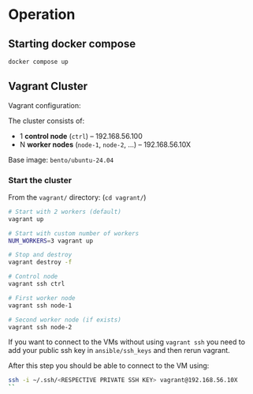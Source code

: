 # Operation

## Starting docker compose

```bash
docker compose up
```

## Vagrant Cluster

Vagrant configuration:

The cluster consists of:

- 1 **control node** (`ctrl`) – 192.168.56.100
- N **worker nodes** (`node-1`, `node-2`, ...) – 192.168.56.10X

Base image: `bento/ubuntu-24.04`

### Start the cluster

From the `vagrant/` directory: (`cd vagrant/`)

```bash
# Start with 2 workers (default)
vagrant up

# Start with custom number of workers
NUM_WORKERS=3 vagrant up

# Stop and destroy
vagrant destroy -f

# Control node
vagrant ssh ctrl

# First worker node
vagrant ssh node-1

# Second worker node (if exists)
vagrant ssh node-2
```

If you want to connect to the VMs without using `vagrant ssh` you need to add your public ssh key in `ansible/ssh_keys` and then rerun vagrant.

After this step you should be able to connect to the VM using:
```bash
ssh -i ~/.ssh/<RESPECTIVE PRIVATE SSH KEY> vagrant@192.168.56.10X
``
